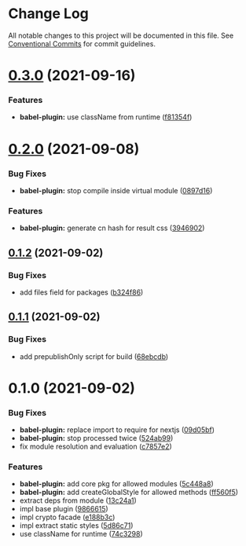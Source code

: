 # Change Log

All notable changes to this project will be documented in this file.
See [Conventional Commits](https://conventionalcommits.org) for commit guidelines.

# [0.3.0](https://github.com/yarastqt/compiled-css/compare/@steely/babel-plugin@0.2.0...@steely/babel-plugin@0.3.0) (2021-09-16)


### Features

* **babel-plugin:** use className from runtime ([f81354f](https://github.com/yarastqt/compiled-css/commit/f81354fa5865a27e3f7cea62aa2b875141b3866b))





# [0.2.0](https://github.com/yarastqt/compiled-css/compare/@steely/babel-plugin@0.1.2...@steely/babel-plugin@0.2.0) (2021-09-08)


### Bug Fixes

* **babel-plugin:** stop compile inside virtual module ([0897d16](https://github.com/yarastqt/compiled-css/commit/0897d161561ec6dbb7bf52edc0aacda83083dc75))


### Features

* **babel-plugin:** generate cn hash for result css ([3946902](https://github.com/yarastqt/compiled-css/commit/39469029938962d26784634c14bb1ffa058ab739))





## [0.1.2](https://github.com/yarastqt/compiled-css/compare/@steely/babel-plugin@0.1.1...@steely/babel-plugin@0.1.2) (2021-09-02)


### Bug Fixes

* add files field for packages ([b324f86](https://github.com/yarastqt/compiled-css/commit/b324f86e5bcf14654ed74efe7ed55e22bc0196b5))





## [0.1.1](https://github.com/yarastqt/compiled-css/compare/@steely/babel-plugin@0.1.0...@steely/babel-plugin@0.1.1) (2021-09-02)


### Bug Fixes

* add prepublishOnly script for build ([68ebcdb](https://github.com/yarastqt/compiled-css/commit/68ebcdbef16f95c8a4bf55a2533af6f93c738d72))





# 0.1.0 (2021-09-02)


### Bug Fixes

* **babel-plugin:** replace import to require for nextjs ([09d05bf](https://github.com/yarastqt/compiled-css/commit/09d05bf979c89097199ecde5ba2bb9985cf9d1cc))
* **babel-plugin:** stop processed twice ([524ab99](https://github.com/yarastqt/compiled-css/commit/524ab99249d4fc50f6bfe0d2285a13e00f686c1e))
* fix module resolution and evaluation ([c7857e2](https://github.com/yarastqt/compiled-css/commit/c7857e22b6160a4f767f590501a041600b3f300e))


### Features

* **babel-plugin:** add core pkg for allowed modules ([5c448a8](https://github.com/yarastqt/compiled-css/commit/5c448a8c7dd4c9a54c54fae35ed2337e05ba8fd5))
* **babel-plugin:** add createGlobalStyle for allowed methods ([ff560f5](https://github.com/yarastqt/compiled-css/commit/ff560f59f93c85f047f1475bfd15c1fb7e54e216))
* extract deps from module ([13c24a1](https://github.com/yarastqt/compiled-css/commit/13c24a1e35e4a78e8ec34fa55315634749c55a11))
* impl base plugin ([9866615](https://github.com/yarastqt/compiled-css/commit/986661522d52996da59ff27da15fc1ec3a80237b))
* impl crypto facade ([e188b3c](https://github.com/yarastqt/compiled-css/commit/e188b3c4ee87c5672335e547203cb8f75749716c))
* impl extract static styles ([5d86c71](https://github.com/yarastqt/compiled-css/commit/5d86c71c5d73ffed42fd2c572e73ded1dd99c9b5))
* use className for runtime ([74c3298](https://github.com/yarastqt/compiled-css/commit/74c3298c33f1fd8b89bd8fd2f5aaf6ca95c2589a))

